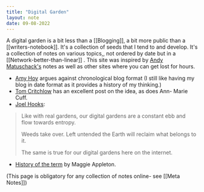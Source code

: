 ```yaml
---
title: "Digital Garden"
layout: note
date: 09-08-2022
---
```


A digital garden is a bit less than a [[Blogging]], a bit more public than a [[writers-notebook]]. It's a collection of seeds that I tend to and develop. It's a collection of notes on various topics,, not ordered by date but in a [[Network-better-than-linear]] . This site was inspired by <a href="https://notes.andymatuschak.org/About_these_notes" >Andy Matuschack's</a> notes as well as other sites where you can get lost for hours.

-   <a href="https://stackingthebricks.com/how-blogs-broke-the-web/" >Amy Hoy</a> argues against chronological blog format (I still like having my blog in date format as it provides a history of my thinking.)
-   <a href="https://tomcritchlow.com/2019/02/17/building-digital-garden/" >Tom Critchlow</a> has an excellent post on the idea, as does Ann- Marie Cuff.
-   <a href="https://joelhooks.com/digital-garden" >Joel Hooks</a>:

> Like with real gardens, our digital gardens are a constant ebb and flow towards entropy.  
>   
> Weeds take over. Left untended the Earth will reclaim what belongs to it.  
>   
> The same is true for our digital gardens here on the internet.  

-   <a href="https://maggieappleton.com/garden-history" >History of the term</a> by Maggie Appleton.

(This page is obligatory for any collection of notes online- see [[Meta Notes]])

